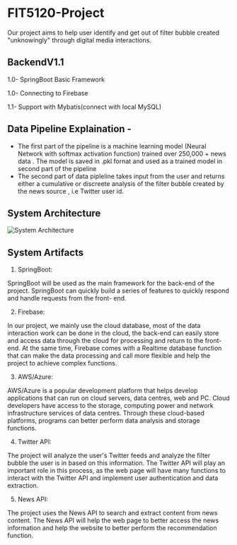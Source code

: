 # FIT5120-Project
Our project aims to help user identify and get out of filter bubble created "unknowingly" through digital media interactions.

## BackendV1.1 
 
1.0- SpringBoot Basic Framework 

1.0- Connecting to Firebase 

1.1- Support with Mybatis(connect with local MySQL)

## Data Pipeline Explaination - 

* The first part of the pipeline is a machine learning model (Neural Network with softmax activation function) trained over 250,000 + news data . The model is saved in .pkl fornat and used as a trained model in second part of the pipeline
* The second part of data pipleline takes input from the user and returns either a cumulative or discreete analysis of the filter bubble created by the news source , i.e Twitter user id.

## System Architecture 
![System Architecture](https://i.imgur.com/dHyEcFB.png)


## System Artifacts
1. SpringBoot:

SpringBoot will be used as the main framework for the back-end of the project. SpringBoot can quickly build a series of features to quickly respond and handle requests from the front- end.

2. Firebase:

In our project, we mainly use the cloud database, most of the data interaction work can be done in the cloud, the back-end can easily store and access data through the cloud for processing and return to the front-end. At the same time, Firebase comes with a Realtime database function that can make the data processing and call more flexible and help the project to achieve complex functions.

3. AWS/Azure:

AWS/Azure is a popular development platform that helps develop applications that can run on cloud servers, data centres, web and PC. Cloud developers have access to the storage, computing power and network infrastructure services of data centres. Through these cloud-based platforms, programs can better perform data analysis and storage functions.

4. Twitter API:

The project will analyze the user's Twitter feeds and analyze the filter bubble the user is in based on this information. The Twitter API will play an important role in this process, as the web page will have many functions to interact with the Twitter API and implement user authentication and data extraction.

5. News API:

The project uses the News API to search and extract content from news content. The News API will help the web page to better access the news information and help the website to better perform the recommendation function.

